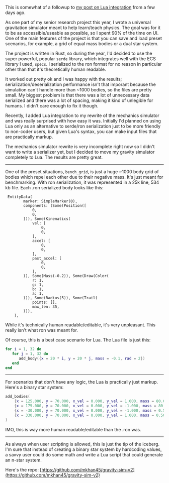 This is somewhat of a followup to [my post on Lua integration](https://mkhan45.github.io/2020/06/12/Lua-integration.html) from a few days ago. 

As one part of my senior research project this year, I wrote a universal gravitation simulator meant to help learn/teach physics. The goal was for it to be as accessible/useable as possible, so I spent 90% of the time on UI. One of the main features of the project is that you can save and load preset scenarios, for example, a grid of equal mass bodies or a dual star system.

The project is written in Rust, so during the year, I'd decided to use the super powerful, popular `serde` library, which integrates well with the ECS library I used, `specs`. I serialized to the ron format for no reason in particular other than that it's theoretically human readable.

It worked out pretty ok and I was happy with the results; serialization/deserialization performance isn't that imporant because the simulation can't handle more than ~1000 bodies, so the files are pretty small. My biggest problem is that there was a lot of unnecessary data serialized and there was a lot of spacing, making it kind of unlegible for humans. I didn't care enough to fix it though.

Recently, I added Lua integration to my rewrite of the mechanics simulator and was really surprised with how easy it was. Initially I'd planned on using Lua only as an alternative to serde/ron serialization just to be more friendly to non-coder users, but given Lua's syntax, you can make input files that are practically markup. 

The mechanics simulator rewrite is very incomplete right now so I didn't want to write a serializer yet, but I decided to move my gravity simulator completely to Lua. The results are pretty great.

___

One of the preset situations, `bench_grid`, is just a huge ~1000 body grid of bodies which repel each other due to their negative mass. It's just meant for benchmarking. With ron serialization, it was represented in a 25k line, 534 kb file.
Each .ron serialized body looks like this:
```ron
 EntityData(
        marker: SimpleMarker(0),
        components: (Some(Position([
            0,
            0,
        ])), Some(Kinematics(
            vel: [
                0,
                0,
            ],
            accel: [
                0,
                0,
            ],
            past_accel: [
                0,
                0,
            ],
        )), Some(Mass(-0.2)), Some(Draw(Color(
            r: 1,
            g: 1,
            b: 1,
            a: 1,
        ))), Some(Radius(5)), Some(Trail(
            points: [],
            max_len: 35,
        ))),
    ),
```

While it's technically human readable/editable, it's very unpleasant. This really isn't what ron was meant for.

Of course, this is a best case scenario for Lua. The Lua file is just this:
```lua
for i = 1, 32 do
   for j = 1, 32 do
      add_body({x = 20 * i, y = 20 * j, mass = -0.1, rad = 2})
   end
end
```
___


For scenarios that don't have any logic, the Lua is practically just markup. Here's a binary star system:
```lua
add_bodies(
	{x = 125.000, y = 70.000, x_vel = 0.000, y_vel = 1.000, mass = 80.000, rad = 4.500},
	{x = 175.000, y = 70.000, x_vel = 0.000, y_vel = -1.000, mass = 80.000, rad = 4.500},
	{x = -30.000, y = 70.000, x_vel = 0.000, y_vel = -1.000, mass = 0.500, rad = 1.000},
	{x = 330.000, y = 70.000, x_vel = 0.000, y_vel = 1.000, mass = 0.500, rad = 1.000}
)
```
IMO, this is way more human readable/editable than the .ron was.

___

As always when user scripting is allowed, this is just the tip of the iceberg. I'm sure that instead of creating a binary star system by hardcoding values, a savvy user could do some math and write a Lua script that could generate an n-star system.

Here's the repo: [https://github.com/mkhan45/gravity-sim-v2](https://github.com/mkhan45/gravity-sim-v2)

